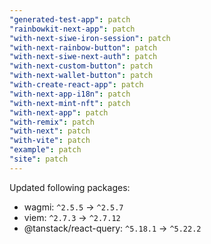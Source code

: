 ```yaml
---
"generated-test-app": patch
"rainbowkit-next-app": patch
"with-next-siwe-iron-session": patch
"with-next-rainbow-button": patch
"with-next-siwe-next-auth": patch
"with-next-custom-button": patch
"with-next-wallet-button": patch
"with-create-react-app": patch
"with-next-app-i18n": patch
"with-next-mint-nft": patch
"with-next-app": patch
"with-remix": patch
"with-next": patch
"with-vite": patch
"example": patch
"site": patch
---
```


Updated following packages:
- wagmi: `^2.5.5` -> `^2.5.7`
- viem: `^2.7.3` -> `^2.7.12`
- @tanstack/react-query: `^5.18.1` -> `^5.22.2`